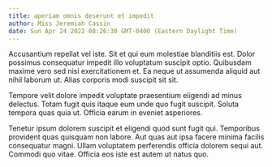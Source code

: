 ```yaml
---
title: aperiam omnis deserunt et impedit
author: Miss Jeremiah Cassin
date: Sun Apr 24 2022 08:26:30 GMT-0400 (Eastern Daylight Time)
---
```

Accusantium repellat vel iste. Sit et qui eum molestiae blanditiis est. Dolor possimus consequatur impedit illo voluptatum suscipit optio. Quibusdam maxime vero sed nisi exercitationem et. Ea neque ut assumenda aliquid aut nihil laborum ut. Alias corporis modi suscipit sit sit.

 Tempore velit dolore impedit voluptate praesentium eligendi ad minus delectus. Totam fugit quis itaque eum unde quo fugit suscipit. Soluta tempora quas quia ut. Officia earum in eveniet asperiores.

 Tenetur ipsum dolorem suscipit et eligendi quod sunt fugit qui. Temporibus provident quas quisquam non labore. Aut quas aut ipsa facere minima facilis consequatur magni. Ullam voluptatem perferendis officia dolorem sequi aut. Commodi quo vitae. Officia eos iste est autem ut natus quo.